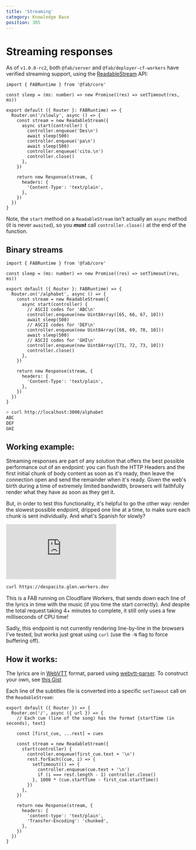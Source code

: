 ```yaml
---
title: 'Streaming'
category: Knowledge Base
position: 305
---
```


# Streaming responses

As of `v1.0.0-rc2`, both `@fab/server` and `@fab/deployer-cf-workers` have verified streaming support, using the [ReadableStream](https://developer.mozilla.org/en-US/docs/Web/API/ReadableStream) API:

```ts[slowly.ts]
import { FABRuntime } from '@fab/core'

const sleep = (ms: number) => new Promise((res) => setTimeout(res, ms))

export default ({ Router }: FABRuntime) => {
  Router.on('/slowly', async () => {
    const stream = new ReadableStream({
      async start(controller) {
        controller.enqueue('Des\n')
        await sleep(500)
        controller.enqueue('pa\n')
        await sleep(500)
        controller.enqueue('cito.\n')
        controller.close()
      },
    })

    return new Response(stream, {
      headers: {
        'Content-Type': 'text/plain',
      },
    })
  })
}
```

<base-alert type="info">

Note, the `start` method on a `ReadableStream` isn't actually an `async` method (it is never `awaited`), so you **_must_** call `controller.close()` at the end of the function.

</base-alert>

## Binary streams

```ts[alphabet.ts]
import { FABRuntime } from '@fab/core'

const sleep = (ms: number) => new Promise((res) => setTimeout(res, ms))

export default ({ Router }: FABRuntime) => {
  Router.on('/alphabet', async () => {
    const stream = new ReadableStream({
      async start(controller) {
        // ASCII codes for 'ABC\n'
        controller.enqueue(new Uint8Array([65, 66, 67, 10]))
        await sleep(500)
        // ASCII codes for 'DEF\n'
        controller.enqueue(new Uint8Array([68, 69, 70, 10]))
        await sleep(500)
        // ASCII codes for 'GHI\n'
        controller.enqueue(new Uint8Array([71, 72, 73, 10]))
        controller.close()
      },
    })

    return new Response(stream, {
      headers: {
        'Content-Type': 'text/plain',
      },
    })
  })
}
```

```sh
> curl http://localhost:3000/alphabet
ABC
DEF
GHI
```

## Working example:

Streaming responses are part of any solution that offers the best possible performance out of an endpoint: you can flush the HTTP Headers and the first initial chunk of body content as soon as it's ready, then leave the connection open and send the remainder when it's ready. Given the web's birth during a time of extremely limited bandwidth, browsers will faithfully render what they have as soon as they get it.

But, in order to test this functionality, it's helpful to go the other way: render the slowest possible endpoint, dripped one line at a time, to make sure each chunk is sent individually. And what's Spanish for slowly?

<div class="inline-video">
  <iframe src="https://www.youtube.com/embed/kJQP7kiw5Fk?start=27&rel=0&modestbranding=1" frameborder="0" allow="accelerometer; autoplay; encrypted-media; gyroscope; picture-in-picture" allowfullscreen>
  </iframe>
</div>

```sh
curl https://despacito.glen.workers.dev
```

This is a FAB running on Cloudflare Workers, that sends down each line of the lyrics in time with the music (if you time the start correctly). And despite the total request taking 4+ minutes to complete, it still only uses a few milliseconds of CPU time!

<base-alert type="info">

Sadly, this endpoint is not currently rendering line-by-line in the browsers I've tested, but works just great using `curl` (use the `-N` flag to force buffering off).

</base-alert>

## How it works:

The lyrics are in [WebVTT](https://developer.mozilla.org/en-US/docs/Web/API/WebVTT_API) format, parsed using [webvtt-parser](webvtt-parser). To construct your own, see [this Gist](https://gist.github.com/geelen/779758741e57f717a93e7bff7f2a6c5f)

Each line of the subtitles file is converted into a specific `setTimeout` call on the `ReadableStream`:

```js[despacito.js]
export default ({ Router }) => {
  Router.on('/', async ({ url }) => {
    // Each cue (line of the song) has the format {startTime (in seconds), text}

    const [first_cue, ...rest] = cues

    const stream = new ReadableStream({
      start(controller) {
        controller.enqueue(first_cue.text + '\n')
        rest.forEach((cue, i) => {
          setTimeout(() => {
            controller.enqueue(cue.text + '\n')
            if (i === rest.length - 1) controller.close()
          }, 1000 * (cue.startTime - first_cue.startTime))
        })
      },
    })

    return new Response(stream, {
      headers: {
        'content-type': 'text/plain',
        'Transfer-Encoding': 'chunked',
      },
    })
  })
}
```
